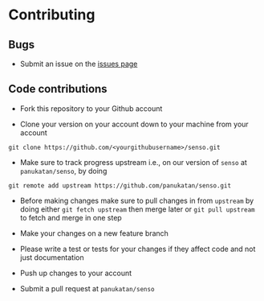 # Contributing

## Bugs

* Submit an issue on the [issues page](https://github.com/panukatan/senso/issues)

## Code contributions

* Fork this repository to your Github account

* Clone your version on your account down to your machine from your account

```
git clone https://github.com/<yourgithubusername>/senso.git
```

* Make sure to track progress upstream i.e., on our version of `senso`
at `panukatan/senso`, by doing

```
git remote add upstream https://github.com/panukatan/senso.git
```

* Before making changes make sure to pull changes in from `upstream` by doing
either `git fetch upstream` then merge later or `git pull upstream` to fetch
and merge in one step

* Make your changes on a new feature branch

* Please write a test or tests for your changes if they affect code and not just
documentation

* Push up changes to your account

* Submit a pull request at `panukatan/senso`
